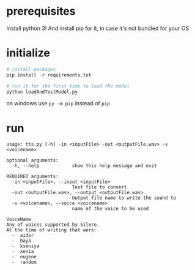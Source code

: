 # prerequisites
Install python 3!
And install pip for it, in case it's not bundled for your OS

# initialize

``` py
# install packages
pip install -r requirements.txt

# run it for the first time to load the model
python loadAndTestModel.py
```

on windows use `py -m pip` instead of `pip`


# run
```
usage: tts.py [-h] -in <inputFile> -out <outputFile.wav> -v <voicename>

optional arguments:
  -h, --help            show this help message and exit

REQUIRED arguments:
  -in <inputFile>, --input <inputFile>
                        Text file to convert
  -out <outputFile.wav>, --output <outputFile.wav>
                        Output file name to write the sound to
  -v <voicename>, --voice <voicename>
                        name of the voice to be used

VoiceName
Any of voices supported by Silero.
At the time of writing that were:
  -  aidar
  -  baya
  -  kseniya
  -  xenia
  -  eugene
  -  random

```